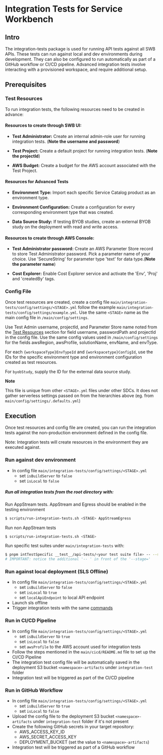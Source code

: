 # Integration Tests for Service Workbench

## Intro

The integration-tests package is used for running API tests against all SWB APIs.
These tests can run against local and dev environments during development.
They can also be configured to run automatically as part of a GitHub workflow or CI/CD pipeline.
Advanced integration tests involve interacting with a provisioned workspace, and require additional setup.

## Prerequisites

### Test Resources

To run integration tests, the following resources need to be created in advance:

#### Resources to create through SWB UI:

- **Test Administrator:** Create an internal admin-role user for running integration tests. (**Note the username and password**)


- **Test Project:** Create a default project for running integration tests. (**Note the projectId**)

- **AWS Budget:** Create a budget for the AWS account associated with the Test Project.

#### Resources for Advanced Tests

- **Environment Type:** Import each specific Service Catalog product as an environment type.

- **Environment Configuration:** Create a configuration for every corresponding environment type that was created.

- **Data Source Study:** If testing BYOB studies, create an external BYOB study on the deployment with read and write access.


#### Resources to create through AWS Console:

- **Test Administrator password:** Create an AWS Parameter Store record to store Test Administrator password. Pick a parameter name of your choice. Use 'SecureString' for parameter type 'text' for data type.(**Note the parameter name**)

- **Cost Explorer:** Enable Cost Explorer service and activate the 'Env', 'Proj' and 'createdBy' tags.

### Config File

Once test resources are created, create a config file `main/integration-tests/config/settings/<STAGE>.yml` follow the example `main/integration-tests/config/settings/example.yml`.
Use the same `<STAGE>` name as the main config file in `/main/config/settings`.

Use Test Admin username, projectId, and Parameter Store name noted from the [Test Resources](#test-resources) section for field username, passwordPath and projectId in the config file.
Use the same config values used in `/main/config/settings` for the fields awsRegion, awsProfile, solutionName, envName, and envType.

For each `{workspaceType}EnvTypeId` and `{workspacetype}ConfigId`, use the IDs for the specific environment type and environment configuration created as test resources.

For `byobStudy`, supply the ID for the external data source study.

**Note**

This file is unique from other `<STAGE>.yml` files under other SDCs. It does not gather serverless settings passed on from the hierarchies above (eg. from `main/config/settings/.defaults.yml`)

## Execution

Once test resources and config file are created, you can run the integration tests against the non-production environment defined in the config file.

Note: Integration tests will create resources in the environment they are executed against.

### Run against dev environment

- In config file `main/integration-tests/config/settings/<STAGE>.yml`
  - set `isBuildServer` to `false`
  - set `isLocal` to `false`

##### Run all integration tests from the root directory with:

Run AppStream tests. AppStream and Egress should be enabled in the testing environment
```bash
$ scripts/run-integration-tests.sh <STAGE> AppStreamEgress
```

Run non AppStream tests
```bash
$ scripts/run-integration-tests.sh <STAGE>
```

Run specific test suites under `main/integration-tests` with:

```bash
$ pnpm intTestSpecific __test__/api-tests/<your test suite file> -- --stage=<STAGE>
# IMPORTANT: notice the additional '-- ' in front of the '--stage='
```

### Run against local deployment (SLS Offline)

- In config file `main/integration-tests/config/settings/<STAGE>.yml`
  - set `isBuildServer` to `false`
  - set `isLocal` to `true`
  - set `localApiEndpoint` to local API endpoint
- Launch sls offline
- Trigger integration tests with the same [commands](#run-all-integration-tests-from-the-root-directory-with)

### Run in CI/CD Pipeline

- In config file `main/integration-tests/config/settings/<STAGE>.yml`
  - set `isBuildServer` to `true`
  - set `isLocal` to `false`
  - set `awsProfile` to the AWS account used for integration tests
- Follow the steps mentioned in the `main/cicd/README.md` file to set up the CI/CD Pipeline
- The integration test config file will be automatically saved in the deployment S3 bucket `<namespace>-artifacts` under `integration-test` folder
- Integration test will be triggered as part of the CI/CD pipeline

### Run in GitHub Workflow

- In config file `main/integration-tests/config/settings/<STAGE>.yml`
  - set `isBuildServer` to `true`
  - set `isLocal` to `false`
- Upload the config file to the deployment S3 bucket `<namespace>-artifacts` under `integration-test` folder if it's not present
- Create the following GitHub secrets in your target repository:
  - AWS_ACCESS_KEY_ID
  - AWS_SECRET_ACCESS_KEY
  - DEPLOYMENT_BUCKET (set the value to `<namespace>-artifacts`)
- Integration test will be triggered as part of a GitHub workflow